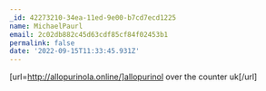 ```yaml
---
_id: 42273210-34ea-11ed-9e00-b7cd7ecd1225
name: MichaelPaurl
email: 2c02db882c45d63cdf85cf84f02453b1
permalink: false
date: '2022-09-15T11:33:45.931Z'
---
```

[url=http://allopurinola.online/]allopurinol over the counter uk[/url]
